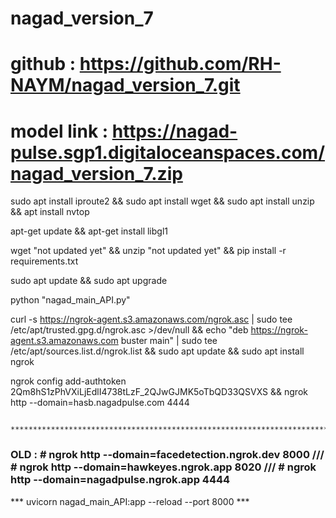 # nagad_version_7
# github : https://github.com/RH-NAYM/nagad_version_7.git

# model link : https://nagad-pulse.sgp1.digitaloceanspaces.com/nagad_version_7.zip

sudo apt install iproute2 && sudo apt install wget && sudo apt install unzip && apt install nvtop 

apt-get update && apt-get install libgl1


wget "not updated yet" && unzip "not updated yet" && pip install -r requirements.txt

sudo apt update && sudo apt upgrade

python "nagad_main_API.py"


curl -s https://ngrok-agent.s3.amazonaws.com/ngrok.asc | sudo tee /etc/apt/trusted.gpg.d/ngrok.asc >/dev/null && echo "deb https://ngrok-agent.s3.amazonaws.com buster main" | sudo tee /etc/apt/sources.list.d/ngrok.list && sudo apt update && sudo apt install ngrok

ngrok config add-authtoken 2Qm8hS1zPhVXiLjEdlI4738tLzF_2QJwGJMK5oTbQD33QSVXS && ngrok http --domain=hasb.nagadpulse.com 4444



         **********************************************************************************


### OLD : # ngrok http --domain=facedetection.ngrok.dev 8000 /// # ngrok http --domain=hawkeyes.ngrok.app 8020 /// # ngrok http --domain=nagadpulse.ngrok.app 4444


***	uvicorn nagad_main_API:app --reload --port 8000		***

